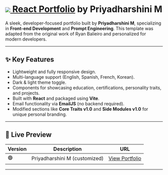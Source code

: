 # [<img src="docs/assets/logo.png"> React Portfolio](https://priyadharshinim-19.github.io/my-portfolio/) by Priyadharshini M

A sleek, developer-focused portfolio built by **Priyadharshini M**, specializing in **Front-end Development** and **Prompt Engineering**. This template was adapted from the original work of Ryan Balieiro and personalized for modern developers.

---

## ✨ Key Features

- Lightweight and fully responsive design.
- Multi-language support (English, Spanish, French, Korean).
- Dark & light theme toggle.
- Components for showcasing education, certifications, personality traits, and projects.
- Built with **React** and packaged using **Vite**.
- Email functionality via **EmailJS** (no backend required).
- Modified sections like **Core Traits v1.0** and **Side Modules v1.0** for unique personal branding.

---

## 🚀 Live Preview

| Version | Description                          | URL                                                              |
|---------|--------------------------------------|------------------------------------------------------------------|
| 🟢      | Priyadharshini M (customized)        | [View Portfolio](https://priyadharshinim-19.github.io/my-portfolio/) |


---
